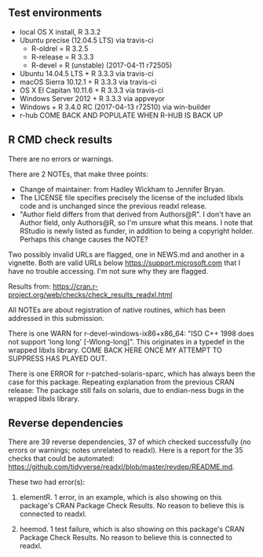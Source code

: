 ## Test environments

* local OS X install, R 3.3.2
* Ubuntu precise (12.04.5 LTS) via travis-ci
  - R-oldrel = R 3.2.5 
  - R-release = R 3.3.3
  - R-devel = R (unstable) (2017-04-11 r72505)
* Ubuntu 14.04.5 LTS + R 3.3.3 via travis-ci
* macOS Sierra 10.12.1 + R 3.3.3 via travis-ci
* OS X El Capitan 10.11.6 + R 3.3.3 via travis-ci
* Windows Server 2012 + R 3.3.3 via appveyor
* Windows + R 3.4.0 RC (2017-04-13 r72510) via win-builder
* r-hub COME BACK AND POPULATE WHEN R-HUB IS BACK UP

## R CMD check results

There are no errors or warnings.

There are 2 NOTEs, that make three points:

  * Change of maintainer: from Hadley Wickham to Jennifer Bryan.
  * The LICENSE file specifies precisely the license of the included libxls code and is unchanged since the previous readxl release.
  * "Author field differs from that derived from Authors@R". I don't have an Author field, only Authors@R, so I'm unsure what this means. I note that RStudio is newly listed as funder, in addition to being a copyright holder. Perhaps this change causes the NOTE?

Two possibly invalid URLs are flagged, one in NEWS.md and another in a vignette. Both are valid URLs below https://support.microsoft.com that I have no trouble accessing. I'm not sure why they are flagged.
  
Results from:
https://cran.r-project.org/web/checks/check_results_readxl.html  
  
All NOTEs are about registration of native routines, which has been addressed in this submission.

There is one WARN for r-devel-windows-ix86+x86_64: "ISO C++ 1998 does not support 'long long' [-Wlong-long]". This originates in a typedef in the wrapped libxls library. COME BACK HERE ONCE MY ATTEMPT TO SUPPRESS HAS PLAYED OUT.

There is one ERROR for r-patched-solaris-sparc, which has always been the case for this package. Repeating explanation from the previous CRAN release: The package still fails on solaris, due to endian-ness bugs in the wrapped libxls library.

## Reverse dependencies

There are 39 reverse dependencies, 37 of which checked successfully (no errors or warnings; notes unrelated to readxl). Here is a report for the 35 checks that could be automated:
https://github.com/tidyverse/readxl/blob/master/revdep/README.md.

These two had error(s):

1. elementR. 1 error, in an example, which is also showing on this package's CRAN Package Check Results. No reason to believe this is connected to readxl.
  
2. heemod. 1 test failure, which is also showing on this package's CRAN Package Check Results. No reason to believe this is connected to readxl.
